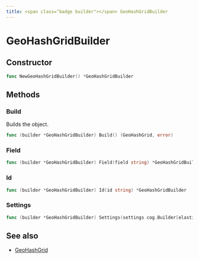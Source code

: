 ```yaml
---
title: <span class="badge builder"></span> GeoHashGridBuilder
---
```

# <span class="badge builder"></span> GeoHashGridBuilder

## Constructor

```go
func NewGeoHashGridBuilder() *GeoHashGridBuilder
```
## Methods

### <span class="badge object-method"></span> Build

Builds the object.

```go
func (builder *GeoHashGridBuilder) Build() (GeoHashGrid, error)
```

### <span class="badge object-method"></span> Field

```go
func (builder *GeoHashGridBuilder) Field(field string) *GeoHashGridBuilder
```

### <span class="badge object-method"></span> Id

```go
func (builder *GeoHashGridBuilder) Id(id string) *GeoHashGridBuilder
```

### <span class="badge object-method"></span> Settings

```go
func (builder *GeoHashGridBuilder) Settings(settings cog.Builder[elasticsearch.ElasticsearchGeoHashGridSettings]) *GeoHashGridBuilder
```

## See also

 * <span class="badge object-type-struct"></span> [GeoHashGrid](./object-GeoHashGrid.md)
